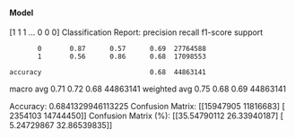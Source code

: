 #### Model
[1 1 1 ... 0 0 0]
Classification Report:
              precision    recall  f1-score   support

           0       0.87      0.57      0.69  27764588
           1       0.56      0.86      0.68  17098553

    accuracy                           0.68  44863141
   macro avg       0.71      0.72      0.68  44863141
weighted avg       0.75      0.68      0.69  44863141

Accuracy: 0.6841329946113225
Confusion Matrix:
[[15947905 11816683]
 [ 2354103 14744450]]
Confusion Matrix (%):
[[35.54790112 26.33940187]
 [ 5.24729867 32.86539835]]
